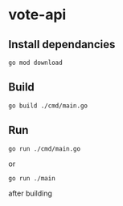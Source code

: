 # vote-api

## Install dependancies

```
go mod download
```

## Build

```
go build ./cmd/main.go
```

## Run

```
go run ./cmd/main.go
```

or

```
go run ./main
```

after building